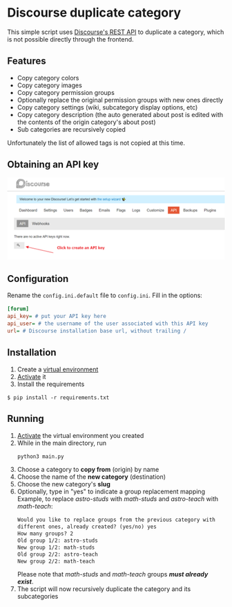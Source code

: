 # Discourse duplicate category
This simple script uses [Discourse's REST API](https://docs.discourse.org/) to duplicate a category, which is not possible directly through the frontend.

## Features
- Copy category colors
- Copy category images
- Copy category permission groups
- Optionally replace the original permission groups with new ones directly
- Copy category settings (wiki, subcategory display options, etc)
- Copy category description (the auto generated about post is edited with the contents of the origin category's about post)
- Sub categories are recursively copied

Unfortunately the list of allowed tags is not copied at this time.

## Obtaining an API key
![On settings, click on API and then on the key icon to create a new API Key](media/create_api_key.png)

## Configuration
Rename the `config.ini.default` file to `config.ini`.
Fill in the options:
```ini
[forum]
api_key= # put your API key here
api_user= # the username of the user associated with this API key
url= # Discourse installation base url, without trailing /
```

## Installation
1. Create a [virtual environment](https://packaging.python.org/guides/installing-using-pip-and-virtual-environments/#creating-a-virtual-environment)
1. [Activate](https://packaging.python.org/guides/installing-using-pip-and-virtual-environments/#activating-a-virtual-environment) it
1. Install the requirements
```shell
$ pip install -r requirements.txt
```

## Running
1. [Activate](https://packaging.python.org/guides/installing-using-pip-and-virtual-environments/#activating-a-virtual-environment)
   the virtual environment you created
1. While in the main directory, run
   ```shell
   python3 main.py
   ```
1. Choose a category to **copy from** (origin) by name
1. Choose the name of the **new category** (destination)
1. Choose the new category's **slug**
1. Optionally, type in "yes" to indicate a group replacement mapping
   Example, to replace *astro-studs* with *math-studs* and *astro-teach* with *math-teach*:
   ```
   Would you like to replace groups from the previous category with different ones, already created? (yes/no) yes
   How many groups? 2
   Old group 1/2: astro-studs
   New group 1/2: math-studs
   Old group 2/2: astro-teach
   New group 2/2: math-teach
   ```
   Please note that *math-studs* and *math-teach* groups ***must already exist***.
1. The script will now recursively duplicate the category and its subcategories
